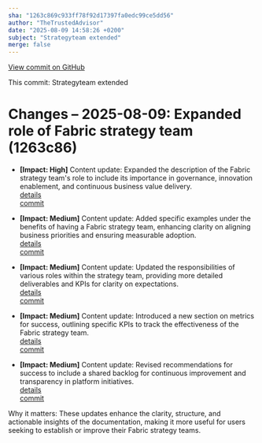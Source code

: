 ```yaml
---
sha: "1263c869c933ff78f92d17397fa0edc99ce5dd56"
author: "TheTrustedAdvisor"
date: "2025-08-09 14:58:26 +0200"
subject: "Strategyteam extended"
merge: false
---
```


[View commit on GitHub](https://github.com/TheTrustedAdvisor/FabricAdoptionFramework/commit/1263c869c933ff78f92d17397fa0edc99ce5dd56)

This commit: Strategyteam extended

# Changes – 2025-08-09: Expanded role of Fabric strategy team (1263c86)

- **[Impact: High]** Content update: Expanded the description of the Fabric strategy team's role to include its importance in governance, innovation enablement, and continuous business value delivery.  
   [details](/docs/about/changes/2025-08-09-strategyteam-extended)  
   [commit](https://github.com/TheTrustedAdvisor/FabricAdoptionFramework/commit/1263c869c933ff78f92d17397fa0edc99ce5dd56)  

- **[Impact: Medium]** Content update: Added specific examples under the benefits of having a Fabric strategy team, enhancing clarity on aligning business priorities and ensuring measurable adoption.  
   [details](/docs/about/changes/2025-08-09-strategyteam-extended)  
   [commit](https://github.com/TheTrustedAdvisor/FabricAdoptionFramework/commit/1263c869c933ff78f92d17397fa0edc99ce5dd56)  

- **[Impact: Medium]** Content update: Updated the responsibilities of various roles within the strategy team, providing more detailed deliverables and KPIs for clarity on expectations.  
   [details](/docs/about/changes/2025-08-09-strategyteam-extended)  
   [commit](https://github.com/TheTrustedAdvisor/FabricAdoptionFramework/commit/1263c869c933ff78f92d17397fa0edc99ce5dd56)  

- **[Impact: Medium]** Content update: Introduced a new section on metrics for success, outlining specific KPIs to track the effectiveness of the Fabric strategy team.  
   [details](/docs/about/changes/2025-08-09-strategyteam-extended)  
   [commit](https://github.com/TheTrustedAdvisor/FabricAdoptionFramework/commit/1263c869c933ff78f92d17397fa0edc99ce5dd56)  

- **[Impact: Medium]** Content update: Revised recommendations for success to include a shared backlog for continuous improvement and transparency in platform initiatives.  
   [details](/docs/about/changes/2025-08-09-strategyteam-extended)  
   [commit](https://github.com/TheTrustedAdvisor/FabricAdoptionFramework/commit/1263c869c933ff78f92d17397fa0edc99ce5dd56)  

Why it matters: These updates enhance the clarity, structure, and actionable insights of the documentation, making it more useful for users seeking to establish or improve their Fabric strategy teams.

